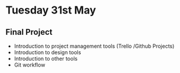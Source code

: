 # Tuesday 31st May

## Final Project  

+ Introduction to project management tools (Trello /Github Projects)
+ Introduction to design tools
+ Introduction to other tools 
+ Git workflow 


